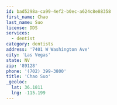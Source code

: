 ```yaml
---
id: bad5298a-ca99-4ef2-b0ec-a624c8e88358
first_name: Chao
last_name: Suo
license: DDS
services:
  - dentist
category: dentists
address: '7401 W Washington Ave'
city: 'Las Vegas'
state: NV
zip: '89128'
phone: '(702) 399-3800'
title: 'Chao Suo'
_geoloc:
  lat: 36.1811
  lng: -115.199
---
```

